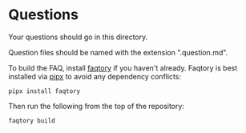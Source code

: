 
# Questions

Your questions should go in this directory.

Question files should be named with the extension ".question.md".

To build the FAQ, install [faqtory](https://github.com/willmcgugan/faqtory) if you haven't already.
Faqtory is best installed via [pipx](https://github.com/pypa/pipx) to avoid any dependency conflicts:

```
pipx install faqtory
```

Then run the following from the top of the repository:

```
faqtory build
```
